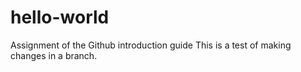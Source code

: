# hello-world
Assignment of the Github introduction guide
This is a test of making changes in a branch.
